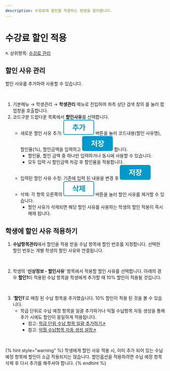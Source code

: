 ```yaml
---
description: 수강료에 할인을 적용하는 방법을 알아봅니다.
---
```


# 수강료 할인 적용

↖ 상위항목: [수강료 관리](./)

## 할인 사유 관리

할인 사유를 추가하여 사용할 수 있습니다.

<figure><img src="../../.gitbook/assets/할인 사유 관리.png" alt=""><figcaption></figcaption></figure>

1. 기본메뉴 → 학생관리 → **학생관리** 메뉴로 진입하여 좌측 상단 검색 창의 <img src="../../.gitbook/assets/btn_코드관리 (1).png" alt="" data-size="line">를 눌러 팝업창을 호출합니다.
2. 코드구분 드랍다운 목록에서 **할인사유**를 선택합니다.
   * 새로운 할인 사유 추가: <img src="../../.gitbook/assets/btn_추가.png" alt="" data-size="line"> 버튼을 눌러 코드내용(할인 사유명), 할인율(%), 할인금액을 입력하고 <img src="../../.gitbook/assets/btn_save.png" alt="" data-size="line"> 합니다.&#x20;
     * 할인율, 할인 금액 중 하나만 입력하거나 동시에 사용할 수 있습니다.
     * 모두 입력 시 할인금액 차감 후 할인율을 적용합니다.
   * 입력된 할인 사유 수정: 기존에 입력 된 내용을 변경 후 <img src="../../.gitbook/assets/btn_save.png" alt="" data-size="line">
   * 삭제:  각 항목 오른쪽의 <img src="../../.gitbook/assets/btn_delete.png" alt="" data-size="line"> 버튼을 눌러 할인 사유를 제거할 수 있습니다.
     * 할인 사유가 삭제되면 해당 할인 사유를 사용하는 학생의 할인 적용이 즉시 해제 됩니다.

## 학생에 할인 사유 적용하기

1. **수납항목관리**에서 할인을 적용 받을 수납 항목에 할인 번호를 지정합니다. 선택한 할인 번호는 개별 학생의 할인 사유와 연결됩니다.

<figure><img src="../../.gitbook/assets/할인적용-1 (1).png" alt=""><figcaption></figcaption></figure>

2. 학생의 ‘**신상정보 - 할인사유**’ 항목에서 적용할 할인 사유를 선택합니다. 아래의 경우 **할인1**이 적용된 수납 항목을 학생에게 추가할 때 10% 할인이 적용될 것입니다.

<figure><img src="../../.gitbook/assets/할인적용-2 (1).png" alt=""><figcaption></figcaption></figure>

3. ‘**할인1**’로 매칭 된 수납 항목을 추가했습니다. 10% 할인이 적용 된 것을 볼 수 있습니다.&#x20;
   * 학급 단위로 수납 예정 항목을 일괄 추가하거나 익월 수납항목 자동 생성을 통해 추가 시에도 할인이 동일하게 적용됩니다.
     * 참고: [학급 단위 수납 항목 일괄 추가하기↗](monthly.md#1.)
     * 참고: [익월 수납항목 자동 생성 설정↗](monthly.md#2.)

<figure><img src="../../.gitbook/assets/할인적용-3.png" alt=""><figcaption></figcaption></figure>

{% hint style="warning" %}
학생에게 할인 사유 적용 시, 이미 추가 되어 있는 수납 예정 항목에 할인이 소급 적용되지는 않습니다. 할인옵션을 적용하려면 수납 예정 항목 삭제 후 다시 추가를 해주셔야 합니다.
{% endhint %}
